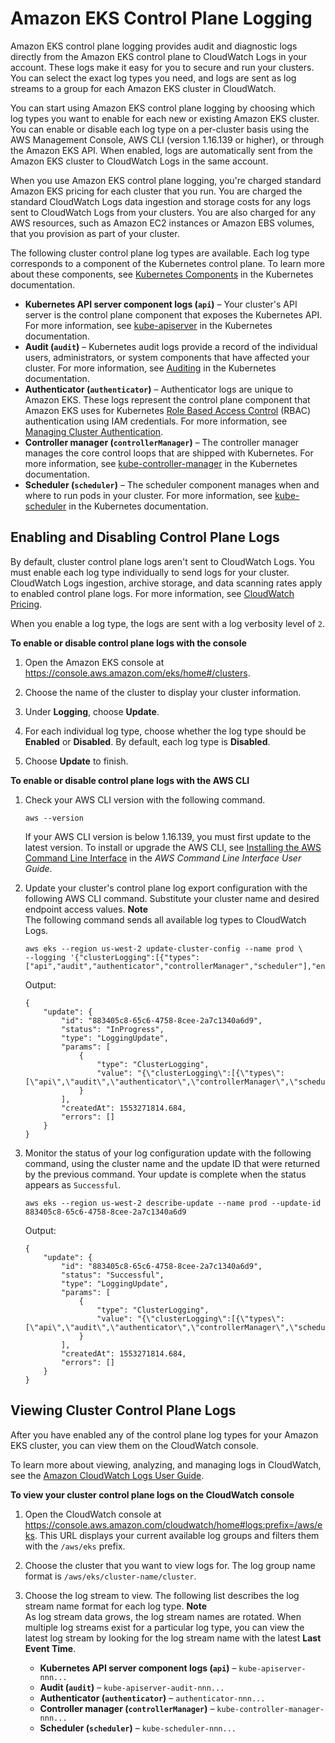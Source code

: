 # Amazon EKS Control Plane Logging<a name="control-plane-logs"></a>

Amazon EKS control plane logging provides audit and diagnostic logs directly from the Amazon EKS control plane to CloudWatch Logs in your account\. These logs make it easy for you to secure and run your clusters\. You can select the exact log types you need, and logs are sent as log streams to a group for each Amazon EKS cluster in CloudWatch\.

You can start using Amazon EKS control plane logging by choosing which log types you want to enable for each new or existing Amazon EKS cluster\. You can enable or disable each log type on a per\-cluster basis using the AWS Management Console, AWS CLI \(version 1\.16\.139 or higher\), or through the Amazon EKS API\. When enabled, logs are automatically sent from the Amazon EKS cluster to CloudWatch Logs in the same account\.

When you use Amazon EKS control plane logging, you're charged standard Amazon EKS pricing for each cluster that you run\. You are charged the standard CloudWatch Logs data ingestion and storage costs for any logs sent to CloudWatch Logs from your clusters\. You are also charged for any AWS resources, such as Amazon EC2 instances or Amazon EBS volumes, that you provision as part of your cluster\.

The following cluster control plane log types are available\. Each log type corresponds to a component of the Kubernetes control plane\. To learn more about these components, see [Kubernetes Components](https://kubernetes.io/docs/concepts/overview/components/) in the Kubernetes documentation\.
+ **Kubernetes API server component logs \(`api`\)** – Your cluster's API server is the control plane component that exposes the Kubernetes API\. For more information, see [kube\-apiserver](https://kubernetes.io/docs/reference/command-line-tools-reference/kube-apiserver/) in the Kubernetes documentation\.
+ **Audit \(`audit`\)** – Kubernetes audit logs provide a record of the individual users, administrators, or system components that have affected your cluster\. For more information, see [Auditing](https://kubernetes.io/docs/tasks/debug-application-cluster/audit/) in the Kubernetes documentation\.
+ **Authenticator \(`authenticator`\)** – Authenticator logs are unique to Amazon EKS\. These logs represent the control plane component that Amazon EKS uses for Kubernetes [Role Based Access Control](https://kubernetes.io/docs/admin/authorization/rbac/) \(RBAC\) authentication using IAM credentials\. For more information, see [Managing Cluster Authentication](managing-auth.md)\.
+ **Controller manager \(`controllerManager`\)** – The controller manager manages the core control loops that are shipped with Kubernetes\. For more information, see [kube\-controller\-manager](https://kubernetes.io/docs/reference/command-line-tools-reference/kube-controller-manager/) in the Kubernetes documentation\.
+ **Scheduler \(`scheduler`\)** – The scheduler component manages when and where to run pods in your cluster\. For more information, see [kube\-scheduler](https://kubernetes.io/docs/reference/command-line-tools-reference/kube-scheduler/) in the Kubernetes documentation\.

## Enabling and Disabling Control Plane Logs<a name="enabling-control-plane-log-export"></a>

By default, cluster control plane logs aren't sent to CloudWatch Logs\. You must enable each log type individually to send logs for your cluster\. CloudWatch Logs ingestion, archive storage, and data scanning rates apply to enabled control plane logs\. For more information, see [CloudWatch Pricing](http://aws.amazon.com/cloudwatch/pricing/)\.

When you enable a log type, the logs are sent with a log verbosity level of `2`\. 

**To enable or disable control plane logs with the console**

1. Open the Amazon EKS console at [https://console\.aws\.amazon\.com/eks/home\#/clusters](https://console.aws.amazon.com/eks/home#/clusters)\.

1. Choose the name of the cluster to display your cluster information\.

1. Under **Logging**, choose **Update**\.

1. For each individual log type, choose whether the log type should be **Enabled** or **Disabled**\. By default, each log type is **Disabled**\.

1. Choose **Update** to finish\.

**To enable or disable control plane logs with the AWS CLI**

1. Check your AWS CLI version with the following command\.

   ```
   aws --version
   ```

   If your AWS CLI version is below 1\.16\.139, you must first update to the latest version\. To install or upgrade the AWS CLI, see [Installing the AWS Command Line Interface](https://docs.aws.amazon.com/cli/latest/userguide/installing.html) in the *AWS Command Line Interface User Guide*\.

1. Update your cluster's control plane log export configuration with the following AWS CLI command\. Substitute your cluster name and desired endpoint access values\.
**Note**  
The following command sends all available log types to CloudWatch Logs\.

   ```
   aws eks --region us-west-2 update-cluster-config --name prod \
   --logging '{"clusterLogging":[{"types":["api","audit","authenticator","controllerManager","scheduler"],"enabled":true}]}'
   ```

   Output:

   ```
   {
       "update": {
           "id": "883405c8-65c6-4758-8cee-2a7c1340a6d9",
           "status": "InProgress",
           "type": "LoggingUpdate",
           "params": [
               {
                   "type": "ClusterLogging",
                   "value": "{\"clusterLogging\":[{\"types\":[\"api\",\"audit\",\"authenticator\",\"controllerManager\",\"scheduler\"],\"enabled\":true}]}"
               }
           ],
           "createdAt": 1553271814.684,
           "errors": []
       }
   }
   ```

1. Monitor the status of your log configuration update with the following command, using the cluster name and the update ID that were returned by the previous command\. Your update is complete when the status appears as `Successful`\.

   ```
   aws eks --region us-west-2 describe-update --name prod --update-id 883405c8-65c6-4758-8cee-2a7c1340a6d9
   ```

   Output:

   ```
   {
       "update": {
           "id": "883405c8-65c6-4758-8cee-2a7c1340a6d9",
           "status": "Successful",
           "type": "LoggingUpdate",
           "params": [
               {
                   "type": "ClusterLogging",
                   "value": "{\"clusterLogging\":[{\"types\":[\"api\",\"audit\",\"authenticator\",\"controllerManager\",\"scheduler\"],\"enabled\":true}]}"
               }
           ],
           "createdAt": 1553271814.684,
           "errors": []
       }
   }
   ```

## Viewing Cluster Control Plane Logs<a name="viewing-control-plane-logs"></a>

After you have enabled any of the control plane log types for your Amazon EKS cluster, you can view them on the CloudWatch console\.

To learn more about viewing, analyzing, and managing logs in CloudWatch, see the [Amazon CloudWatch Logs User Guide](https://docs.aws.amazon.com/AmazonCloudWatch/latest/logs/)\.

**To view your cluster control plane logs on the CloudWatch console**

1. Open the CloudWatch console at [https://console\.aws\.amazon\.com/cloudwatch/home\#logs:prefix=/aws/eks](https://console.aws.amazon.com/cloudwatch/home#logs:prefix=/aws/eks)\. This URL displays your current available log groups and filters them with the `/aws/eks` prefix\.

1. Choose the cluster that you want to view logs for\. The log group name format is `/aws/eks/cluster-name/cluster`\.

1. Choose the log stream to view\. The following list describes the log stream name format for each log type\.
**Note**  
As log stream data grows, the log stream names are rotated\. When multiple log streams exist for a particular log type, you can view the latest log stream by looking for the log stream name with the latest **Last Event Time**\.
   + **Kubernetes API server component logs \(`api`\)** – `kube-apiserver-nnn...`
   + **Audit \(`audit`\)** – `kube-apiserver-audit-nnn...`
   + **Authenticator \(`authenticator`\)** – `authenticator-nnn...`
   + **Controller manager \(`controllerManager`\)** – `kube-controller-manager-nnn...`
   + **Scheduler \(`scheduler`\)** – `kube-scheduler-nnn...`
